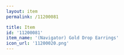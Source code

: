 ```yaml
---
layout: item
permalink: /11200081

title: Item
id: '11200081'
item_name: '(Navigator) Gold Drop Earrings'
icon_url: '11200020.png'
---
```

